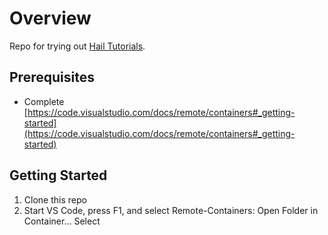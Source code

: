 # Overview

Repo for trying out [Hail Tutorials](https://hail.is/docs/0.2/tutorials-landing.html).

## Prerequisites

* Complete
  [https://code.visualstudio.com/docs/remote/containers#_getting-started](https://code.visualstudio.com/docs/remote/containers#_getting-started)

## Getting Started

1. Clone this repo
2. Start VS Code, press F1, and select Remote-Containers: Open Folder in Container... Select 
